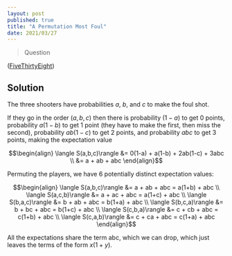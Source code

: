 ```yaml
---
layout: post
published: true
title: "A Permutation Most Foul"
date: 2021/03/27
---
```


>Question

<!--more-->

([FiveThirtyEight](URL))

## Solution

The three shooters have probabilities $a,$ $b,$ and $c$ to make the foul shot. 

If they go in the order $(a,b,c)$ then there is probability $(1-a)$ to get $0$ points, probability $a(1-b)$ to get $1$ point (they have to make the first, then miss the second), probability $ab(1-c)$ to get $2$ points, and probability $abc$ to get $3$ points, making the expectation value

$$\begin{align}
  \langle S(a,b,c)\rangle &= 0(1-a) + a(1-b) + 2ab(1-c) + 3abc \\
     &= a + ab + abc
\end{align}$$

Permuting the players, we have $6$ potentially distinct expectation values:

$$\begin{align}
  \langle S(a,b,c)\rangle &= a + ab + abc = a(1+b) + abc \\
  \langle S(a,c,b)\rangle &= a + ac + abc = a(1+c) + abc \\
  \langle S(b,a,c)\rangle &= b + ab + abc = b(1+a) + abc \\
  \langle S(b,c,a)\rangle &= b + bc + abc = b(1+c) + abc \\
  \langle S(c,b,a)\rangle &= c + cb + abc = c(1+b) + abc \\
  \langle S(c,a,b)\rangle &= c + ca + abc = c(1+a) + abc
\end{align}$$

All the expectations share the term abc, which we can drop, which just leaves the terms of the form $x(1+y).$

<br>
